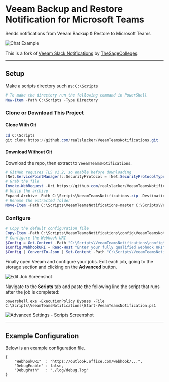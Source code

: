 # Veeam Backup and Restore Notification for Microsoft Teams

Sends notifications from Veeam Backup & Restore to Microsoft Teams

![Chat Example](https://raw.githubusercontent.com/realslacker/VeeamTeamsNotifications/master/asset/img/screens/example-notification.png)

This is a fork of [Veeam Slack Notifications](https://github.com/TheSageColleges/VeeamSlackNotifications) by [TheSageColleges](https://github.com/TheSageColleges).

---

## Setup

Make a scripts directory such as: `C:\Scripts`

```powershell
# To make the directory run the following command in PowerShell
New-Item -Path C:\Scripts -Type Directory
```

### Clone or Download This Project

#### Clone With Git

```powershell
cd C:\Scripts
git clone https://github.com/realslacker/VeeamTeamsNotifications.git
```

#### Download Without Git

Download the repo, then extract to `VeeamTeamsNotifications`.
```powershell
# GitHub requires TLS v1.2, so enable before downloading
[Net.ServicePointManager]::SecurityProtocol = [Net.SecurityProtocolType]::Tls12
# Grab the file
Invoke-WebRequest -Uri https://github.com/realslacker/VeeamTeamsNotifications/archive/master.zip -OutFile C:\Scripts\VeeamTeamsNotifications.zip
# Unzip the archive
Expand-Archive -Path C:\Scripts\VeeamTeamsNotifications.zip -DestinationPath C:\Scripts\
# Rename the extracted folder
Move-Item -Path C:\Scripts\VeeamTeamsNotifications-master C:\Scripts\VeeamTeamsNotifications

```

### Configure

```powershell
# Copy the default configuration file
Copy-Item -Path C:\Scripts\VeeamTeamsNotifications\config\VeeamTeamsNotificationConfig.example.json -Destination C:\Scripts\VeeamTeamsNotifications\config\VeeamTeamsNotificationConfig.json
# Configure the Webhook URI
$Config = Get-Content -Path "C:\Scripts\VeeamTeamsNotifications\config\VeeamTeamsNotificationConfig.json" -Raw | ConvertFrom-Json
$Config.WebhookURI = Read-Host "Enter your fully qualified webhook URI"
$Config | ConvertTo-Json | Set-Content -Path "C:\Scripts\VeeamTeamsNotifications\config\VeeamTeamsNotificationConfig.json"

```

Finally open Veeam and configure your jobs. Edit each job, going to the storage section and clicking on the **Advanced** button.

![Edit Job Screenshot](https://raw.githubusercontent.com/realslacker/VeeamTeamsNotifications/master/asset/img/screens/backup-storage-screen.png)

Navigate to the **Scripts** tab and paste the following line the script that runs after the job is completed:

```shell
powershell.exe -ExecutionPolicy Bypass -File C:\Scripts\VeeamTeamsNotifications\Start-VeeamTeamsNotification.ps1
```

![Advanced Settings - Scripts Screenshot](https://raw.githubusercontent.com/realslacker/VeeamTeamsNotifications/master/asset/img/screens/backup-advanced-settings.png)

---

## Example Configuration

Below is an example configuration file.

```shell
{
	"WebhookURI"  : "https://outlook.office.com/webhook/...",
	"DebugEnable" : false,
	"DebugPath"   : "./log/debug.log"
}
```
